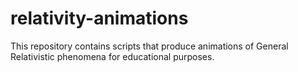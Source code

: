 # relativity-animations
This repository contains scripts that produce animations of General Relativistic phenomena for educational purposes.
